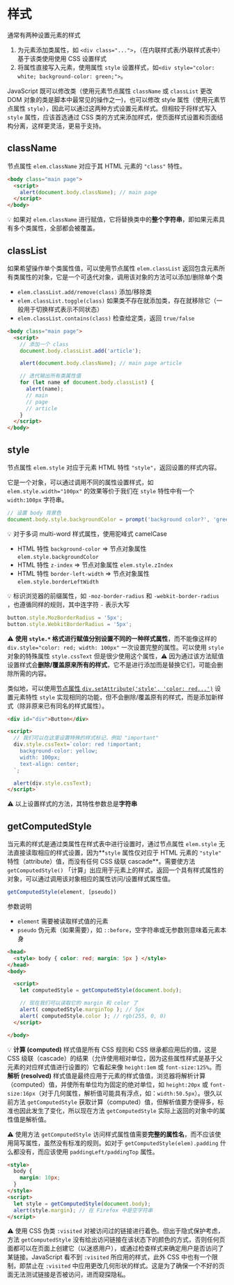 # 样式
通常有两种设置元素的样式

1. 为元素添加类属性，如 `<div class="...">`，（在内联样式表/外联样式表中）基于该类使用使用 CSS 设置样式
2. 将属性直接写入元素，使用属性 `style` 设置样式，如`<div style="color: white; background-color: green;">`。

JavaScript 既可以修改类（使用元素节点属性 `className` 或 `classList` 更改 DOM 对象的类是脚本中最常见的操作之一)，也可以修改 style 属性（使用元素节点属性 `style`），因此可以通过这两种方式设置元素样式。但相较于将样式写入 `style` 属性，应该首选通过 CSS 类的方式来添加样式，使页面样式设置和页面结构分离，这样更灵活，更易于支持。

## className
节点属性 `elem.className` 对应于其 HTML 元素的 `"class"` 特性。

```html
<body class="main page">
  <script>
    alert(document.body.className); // main page
  </script>
</body>
```

:bulb: 如果对 `elem.className` 进行赋值，它将替换类中的**整个字符串**，即如果元素具有多个类属性，全部都会被覆盖。

## classList
如果希望操作单个类属性值，可以使用节点属性 `elem.classList` 返回包含元素所有类属性的对象，它是一个可迭代对象，调用该对象的方法可以添加/删除单个类

- `elem.classList.add/remove(class)` 添加/移除类
- `elem.classList.toggle(class)` 如果类不存在就添加类，存在就移除它（一般用于切换样式表示不同状态）
- `elem.classList.contains(class)` 检查给定类，返回 `true/false`

```html
<body class="main page">
  <script>
    // 添加一个 class
    document.body.classList.add('article');

    alert(document.body.className); // main page article

    // 迭代输出所有类属性值
    for (let name of document.body.classList) {
      alert(name);
      // main
      // page
      // article
    }
  </script>
</body>
```

## style
节点属性 `elem.style` 对应于元素 HTML 特性 `"style"`，返回设置的样式内容。

它是一个对象，可以通过调用不同的属性设置样式，如 `elem.style.width="100px"` 的效果等价于我们在 `style` 特性中有一个 `width:100px` 字符串。

```js
// 设置 body 背景色
document.body.style.backgroundColor = prompt('background color?', 'green');
```

:bulb: 对于多词 multi-word 样式属性，使用驼峰式 camelCase

* HTML 特性 `background-color` => 节点对象属性 `elem.style.backgroundColor`
* HTML 特性 `z-index` => 节点对象属性 `elem.style.zIndex`
* HTML 特性 `border-left-width` => 节点对象属性 `elem.style.borderLeftWidth`

:bulb: 标识浏览器的前缀属性，如 `-moz-border-radius` 和 `-webkit-border-radius` ，也遵循同样的规则，其中连字符 `-` 表示大写

```js
button.style.MozBorderRadius = '5px';
button.style.WebkitBorderRadius = '5px';
```

:warning: **使用 `style.*` 格式进行赋值分别设置不同的一种样式属性**，而不能像这样的 `div.style="color: red; width: 100px"` 一次设置完整的属性。可以使用 `style` 对象的特殊属性 `style.cssText` 但是很少使用这个属性，:warning: 因为通过该方法赋值设置样式会**删除/覆盖原来所有的样式**，它不是进行添加而是替换它们，可能会删除所需的内容。

类似地，可以使用[节点属性 `div.setAttribute('style', 'color: red...')`](DOM.md#特性和属性) 设置元素特性 `style` 实现相同的功能，但不会删除/覆盖原有的样式，而是添加新样式（除非原来已有同名的样式属性）。

```html
<div id="div">Button</div>

<script>
  // 我们可以在这里设置特殊的样式标记，例如 "important"
  div.style.cssText=`color: red !important;
    background-color: yellow;
    width: 100px;
    text-align: center;
  `;

  alert(div.style.cssText);
</script>`
```

:warning: 以上设置样式的方法，其特性参数总是**字符串**

## getComputedStyle
当元素的样式是通过类属性在样式表中进行设置时，通过节点属性 `elem.style` 无法直接读取相应的样式设置，因为**`style` 属性仅对应于 HTML 元素的 `"style"` 特性（attribute）值，而没有任何 CSS 级联 cascade**。需要使方法`getComputedStyle()` 「计算」出应用于元素上的样式，返回一个具有样式属性的对象，可以通过调用该对象相应的属性访问/设置样式属性值。

```js
getComputedStyle(element, [pseudo])
```

参数说明

* `element` 需要被读取样式值的元素
* `pseudo` 伪元素（如果需要），如 `::before`，空字符串或无参数则意味着元素本身

```html
<head>
  <style> body { color: red; margin: 5px } </style>
</head>
<body>

  <script>
    let computedStyle = getComputedStyle(document.body);

    // 现在我们可以读取它的 margin 和 color 了
    alert( computedStyle.marginTop ); // 5px
    alert( computedStyle.color ); // rgb(255, 0, 0)
  </script>

</body>
```

:bulb: **计算 (computed)** 样式值是所有 CSS 规则和 CSS 继承都应用后的值，这是 CSS 级联（cascade）的结果（允许使用相对单位，因为这些属性样式是基于父元素的对应样式值进行设置的）它看起来像 `height:1em` 或 `font-size:125%`。而**解析 (resolved)** 样式值是最终应用于元素的样式值值，浏览器将解析计算（computed）值，并使所有单位均为固定的绝对单位，如 `height:20px` 或 `font-size:16px`（对于几何属性，解析值可能具有浮点，如：`width:50.5px`）。很久以前方法 `getComputedStyle` 获取计算（computed）值，但解析值要方便得多，标准也因此发生了变化，所以现在方法 `getComputedStyle` 实际上返回的对象中的属性值是解析值。

:warning: 使用方法 `getComputedStyle` 访问样式属性值需要**完整的属性名**，而不应该使用简写属性，虽然没有标准的规则。如对于 `getComputedStyle(elem).padding` 什么都没有，而应该使用 `paddingLeft/paddingTop` 属性。

```html
<style>
  body {
    margin: 10px;
  }
</style>
<script>
  let style = getComputedStyle(document.body);
  alert(style.margin); // 在 Firefox 中是空字符串
</script>
```

:warning: 使用 CSS 伪类 `:visited` 对被访问过的链接进行着色。但出于隐式保护考虑，方法 `getComputedStyle` 没有给出访问链接在该状态下的颜色的方式，否则任何页面都可以在页面上创建它（以迷惑用户），或通过检查样式来确定用户是否访问了某链接。JavaScript 看不到 `:visited` 所应用的样式，此外 CSS 中也有一个限制，即禁止在 `:visited` 中应用更改几何形状的样式。这是为了确保一个不好的页面无法测试链接是否被访问，进而窥探隐私。

